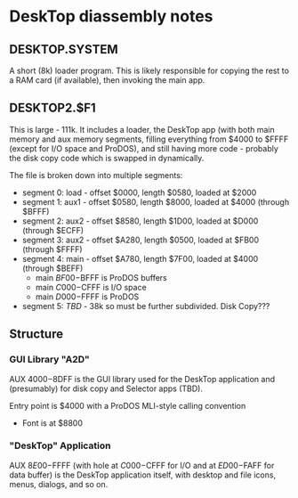 
# DeskTop diassembly notes

## DESKTOP.SYSTEM

A short (8k) loader program. This is likely responsible for copying
the rest to a RAM card (if available), then invoking the main app.

## DESKTOP2.$F1

This is large - 111k. It includes a loader, the DeskTop app (with both
main memory and aux memory segments, filling everything from $4000 to
$FFFF (except for I/O space and ProDOS), and still having more code -
probably the disk copy code which is swapped in dynamically.

The file is broken down into multiple segments:

* segment 0: load - offset $0000, length $0580, loaded at $2000
* segment 1: aux1 - offset $0580, length $8000, loaded at $4000 (through $BFFF)
* segment 2: aux2 - offset $8580, length $1D00, loaded at $D000 (through $ECFF)
* segment 3: aux2 - offset $A280, length $0500, loaded at $FB00 (through $FFFF)
* segment 4: main - offset $A780, length $7F00, loaded at $4000 (through $BEFF)
  * main $BF00-$BFFF is ProDOS buffers
  * main $C000-$CFFF is I/O space
  * main $D000-$FFFF is ProDOS
* segment 5: _TBD_ - 38k so must be further subdivided. Disk Copy???

## Structure

### GUI Library "A2D"

AUX $4000-$8DFF is the GUI library used for the DeskTop application
and (presumably) for disk copy and Selector apps (TBD).

Entry point is $4000 with a ProDOS MLI-style calling convention

* Font is at $8800

### "DeskTop" Application

AUX $8E00-$FFFF (with hole at $C000-$CFFF for I/O and at $ED00-$FAFF for
data buffer) is the DeskTop application itself, with desktop and file
icons, menus, dialogs, and so on.
